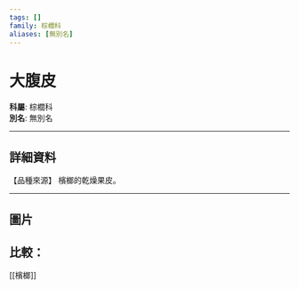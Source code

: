 ```yaml
---
tags: []
family: 棕櫚科
aliases: [無別名]
---
```


# 大腹皮

**科屬**: 棕櫚科  
**別名**: 無別名  

---

## 詳細資料
【品種來源】
檳榔的乾燥果皮。

---

## 圖片
## 比較：
[[檳榔]]
